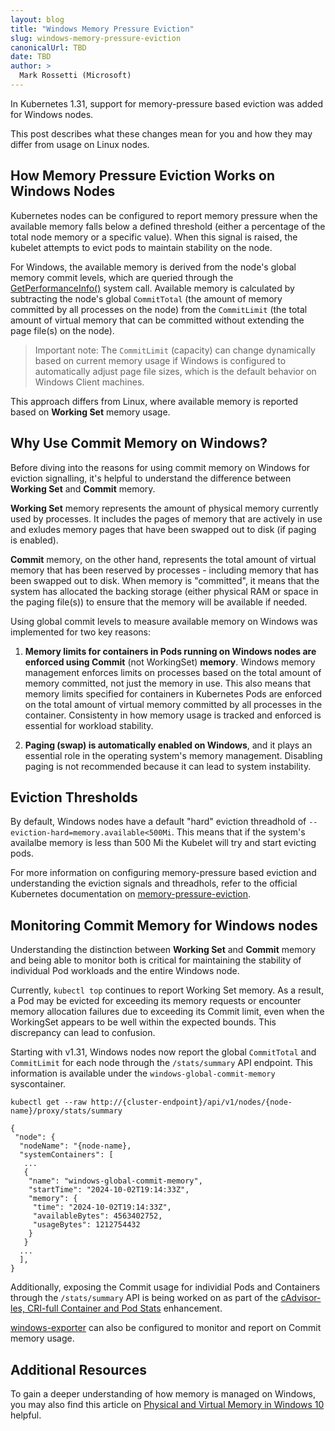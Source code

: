 ```yaml
---
layout: blog
title: "Windows Memory Pressure Eviction"
slug: windows-memory-pressure-eviction
canonicalUrl: TBD
date: TBD
author: >
  Mark Rossetti (Microsoft)
---
```


In Kubernetes 1.31, support for memory-pressure based eviction was added for Windows nodes.

This post describes what these changes mean for you and how they may differ from usage on Linux nodes.

## How Memory Pressure Eviction Works on Windows Nodes

Kubernetes nodes can be configured to report memory pressure when the available memory falls below a defined threshold (either a percentage of the total node memory or a specific value). When this signal is raised, the kubelet attempts to evict pods to maintain stability on the node.

For Windows, the available memory is derived from the node's global memory commit levels, which are queried through the [GetPerformanceInfo()](https://](https://learn.microsoft.com/windows/win32/api/psapi/nf-psapi-getperformanceinfo)) system call. Available memory is calculated by subtracting the node's global `CommitTotal` (the amount of memory committed by all processes on the node) from the `CommitLimit` (the total amount of virtual memory that can be committed without extending the page file(s) on the node).

> Important note: The `CommitLimit` (capacity) can change dynamically based on current memory usage if Windows is configured to automatically adjust page file sizes, which is the default behavior on Windows Client machines.

This approach differs from Linux, where available memory is reported based on **Working Set** memory usage.

## Why Use Commit Memory on Windows?

Before diving into the reasons for using commit memory on Windows for eviction signalling, it's helpful to understand the difference between **Working Set** and **Commit** memory.

**Working Set** memory represents the amount of physical memory currently used by processes. It includes the pages of memory that are actively in use and exludes memory pages that have been swapped out to disk (if paging is enabled).

**Commit** memory, on the other hand, represents the total amount of virtual memory that has been reserved by processes - including memory that has been swapped out to disk. When memory is "committed", it means that the system has allocated the backing storage (either physical RAM or space in the paging file(s)) to ensure that the memory will be available if needed.

Using global commit levels to measure available memory on Windows was implemented for two key reasons:

1. **Memory limits for containers in Pods running on Windows nodes are enforced using Commit** (not WorkingSet) **memory**. Windows memory management enforces limits on processes based on the total amount of memory committed, not just the memory in use. 
This also means that memory limits specified for containers in Kubernetes Pods are enforced on the total amount of virtual memory committed by all processes in the container. Consistenty in how memory usage is tracked and enforced is essential for workload stability.

2. **Paging (swap) is automatically enabled on Windows**, and it plays an essential role in the operating system's memory management. Disabling paging is not recommended because it can lead to system instability.

## Eviction Thresholds

By default, Windows nodes have a default "hard" eviction threadhold of `--eviction-hard=memory.available<500Mi`. This means that if the system's availalbe memory is less than 500 Mi the Kubelet will try and start evicting pods.

For more information on configuring memory-pressure based eviction and understanding the eviction signals and threadhols, refer to the official Kubernetes documentation on [memory-pressure-eviction](https://kubernetes.io/docs/concepts/scheduling-eviction/node-pressure-eviction/#eviction-signals-and-thresholds).


## Monitoring Commit Memory for Windows nodes

Understanding the distinction between **Working Set** and **Commit** memory and being able to monitor both is critical for maintaining the stability of individual Pod workloads and the entire Windows node.

Currently, `kubectl top` continues to report Working Set memory. As a result, a Pod may be evicted for exceeding its memory requests or encounter memory allocation failures due to exceeding its Commit limit, even when the WorkingSet appears to be well within the expected bounds. This discrepancy can lead to confusion.

Starting with v1.31, Windows nodes now report the global `CommitTotal` and `CommitLimit` for each node through the `/stats/summary` API endpoint. This information is available under the `windows-global-commit-memory` syscontainer.

```json=
kubectl get --raw http://{cluster-endpoint}/api/v1/nodes/{node-name}/proxy/stats/summary

{
 "node": {
  "nodeName": "{node-name},
  "systemContainers": [
   ...
   {
    "name": "windows-global-commit-memory",
    "startTime": "2024-10-02T19:14:33Z",
    "memory": {
     "time": "2024-10-02T19:14:33Z",
     "availableBytes": 4563402752,
     "usageBytes": 1212754432
    }
   }
  ...
  ],
}

```


Additionally, exposing the Commit usage for individial Pods and Containers through the `/stats/summary` API is being worked on as part of the [cAdvisor-les, CRI-full Container and Pod Stats](https://github.com/kubernetes/enhancements/blob/master/keps/sig-node/2371-cri-pod-container-stats/README.md) enhancement.

[windows-exporter](https://github.com/prometheus-community/windows_exporter) can also be configured to monitor and report on Commit memory usage.

## Additional Resources

To gain a deeper understanding of how memory is managed on Windows, you may also find this article on [Physical and Virtual Memory in Windows 10](https://answers.microsoft.com/en-us/windows/forum/all/physical-and-virtual-memory-in-windows-10/e36fb5bc-9ac8-49af-951c-e7d39b979938) helpful.
